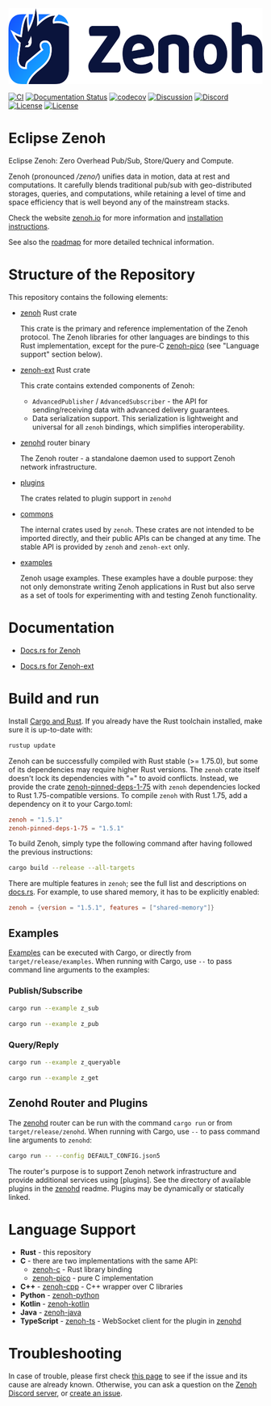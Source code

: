 <img src="https://raw.githubusercontent.com/eclipse-zenoh/zenoh/master/zenoh-dragon.png" height="150">

[![CI](https://github.com/eclipse-zenoh/zenoh/actions/workflows/ci.yml/badge.svg?branch=main)](https://github.com/eclipse-zenoh/zenoh/actions?query=workflow%3ACI+branch%3Amain++)
[![Documentation Status](https://readthedocs.org/projects/zenoh-rust/badge/?version=latest)](https://zenoh-rust.readthedocs.io/en/latest/?badge=latest)
[![codecov](https://codecov.io/github/eclipse-zenoh/zenoh/branch/main/graph/badge.svg?token=F8T4C8WPZD)](https://codecov.io/github/eclipse-zenoh/zenoh)
[![Discussion](https://img.shields.io/badge/discussion-on%20github-blue)](https://github.com/eclipse-zenoh/roadmap/discussions)
[![Discord](https://img.shields.io/badge/chat-on%20discord-blue)](https://discord.gg/2GJ958VuHs)
[![License](https://img.shields.io/badge/License-EPL%202.0-blue)](https://choosealicense.com/licenses/epl-2.0/)
[![License](https://img.shields.io/badge/License-Apache%202.0-blue.svg)](https://opensource.org/licenses/Apache-2.0)

# Eclipse Zenoh

Eclipse Zenoh: Zero Overhead Pub/Sub, Store/Query and Compute.

Zenoh (pronounced _/zeno/_) unifies data in motion, data at rest and computations. It carefully blends traditional pub/sub with geo-distributed storages, queries, and computations, while retaining a level of time and space efficiency that is well beyond any of the mainstream stacks.

Check the website [zenoh.io](http://zenoh.io) for more information and [installation instructions](https://zenoh.io/docs/getting-started/installation/).

See also the [roadmap](https://github.com/eclipse-zenoh/roadmap) for more detailed technical information.

# Structure of the Repository

This repository contains the following elements:

* [zenoh](zenoh) Rust crate

  This crate is the primary and reference implementation of the Zenoh protocol. The Zenoh libraries for other languages
  are bindings to this Rust implementation, except for the pure-C
  [zenoh-pico](https://github.com/eclipse-zenoh/zenoh-pico) (see "Language support" section below).

* [zenoh-ext](zenoh-ext) Rust crate

  This crate contains extended components of Zenoh:
  * `AdvancedPublisher` / `AdvancedSubscriber` - the API for sending/receiving data with advanced delivery guarantees.
  * Data serialization support. This serialization is lightweight and universal for all `zenoh` bindings, which simplifies interoperability.

* [zenohd](zenohd) router binary

  The Zenoh router - a standalone daemon used to support Zenoh network infrastructure.

* [plugins](plugins)

  The crates related to plugin support in `zenohd`

* [commons](commons)

  The internal crates used by `zenoh`. These crates are not intended to be imported directly, and their public APIs can be changed at any time.
  The stable API is provided by `zenoh` and `zenoh-ext` only.

* [examples](examples)

  Zenoh usage examples. These examples have a double purpose: they not only demonstrate writing Zenoh applications in Rust but also serve as a set of tools for experimenting with and testing Zenoh functionality.

# Documentation

* [Docs.rs for Zenoh](https://docs.rs/zenoh/latest/zenoh/)

* [Docs.rs for Zenoh-ext](https://docs.rs/zenoh/latest/zenoh-ext/)

# Build and run

Install [Cargo and Rust](https://doc.rust-lang.org/cargo/getting-started/installation.html).
If you already have the Rust toolchain installed, make sure it is up-to-date with:

```bash
rustup update
```

Zenoh can be successfully compiled with Rust stable (>= 1.75.0), but some of its dependencies may require
higher Rust versions. The `zenoh` crate itself doesn't lock its dependencies with "=" to avoid conflicts.
Instead, we provide the crate [zenoh-pinned-deps-1-75](commons/zenoh-pinned-deps-1-75)
with `zenoh` dependencies locked to Rust 1.75-compatible versions. To compile `zenoh` with Rust 1.75,
add a dependency on it to your Cargo.toml:

```toml
zenoh = "1.5.1"
zenoh-pinned-deps-1-75 = "1.5.1"
```

To build Zenoh, simply type the following command after having followed the previous instructions:

```bash
cargo build --release --all-targets
```

There are multiple features in `zenoh`; see the full list and descriptions on [docs.rs](https://docs.rs/zenoh/latest/zenoh/). For example, to
use shared memory, it has to be explicitly enabled:

```toml
zenoh = {version = "1.5.1", features = ["shared-memory"]}
```

## Examples

[Examples](examples) can be executed with Cargo, or directly from `target/release/examples`. When running with Cargo, use `--` to pass command line arguments to the examples:

### Publish/Subscribe

```bash
cargo run --example z_sub
```

```bash
cargo run --example z_pub
```

### Query/Reply

```bash
cargo run --example z_queryable
```

```bash
cargo run --example z_get
```

## Zenohd Router and Plugins

The [zenohd](zenohd) router can be run with the command `cargo run` or from `target/release/zenohd`. When running with Cargo, use `--` to pass command line arguments to `zenohd`:

```bash
cargo run -- --config DEFAULT_CONFIG.json5
```

The router's purpose is to support Zenoh network infrastructure and provide additional services using [plugins].
See the directory of available plugins in the [zenohd](zenohd) readme. Plugins may be dynamically or statically linked.

# Language Support

* **Rust** - this repository
* **C** - there are two implementations with the same API:
  * [zenoh-c](https://github.com/eclipse-zenoh/zenoh-c) - Rust library binding
  * [zenoh-pico](https://github.com/eclipse-zenoh/zenoh-pico) - pure C implementation
* **C++** - [zenoh-cpp](https://github.com/eclipse-zenoh/zenoh-cpp) - C++ wrapper over C libraries
* **Python** - [zenoh-python](https://github.com/eclipse-zenoh/zenoh-python)
* **Kotlin** - [zenoh-kotlin](https://github.com/eclipse-zenoh/zenoh-kotlin)
* **Java** - [zenoh-java](https://github.com/eclipse-zenoh/zenoh-java)
* **TypeScript** - [zenoh-ts](https://github.com/eclipse-zenoh/zenoh-ts) - WebSocket client for the plugin in [zenohd](zenohd)

# Troubleshooting

In case of trouble, please first check [this page](https://zenoh.io/docs/getting-started/troubleshooting/) to see if the issue and its cause are already known.
Otherwise, you can ask a question on the [Zenoh Discord server](https://discord.gg/vSDSpqnbkm), or [create an issue](https://github.com/eclipse-zenoh/zenoh/issues).
